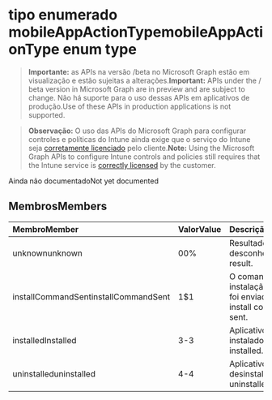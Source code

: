 # <a name="mobileappactiontype-enum-type"></a><span data-ttu-id="d4dc8-101">tipo enumerado mobileAppActionType</span><span class="sxs-lookup"><span data-stu-id="d4dc8-101">mobileAppActionType enum type</span></span>

> <span data-ttu-id="d4dc8-102">**Importante:** as APIs na versão /beta no Microsoft Graph estão em visualização e estão sujeitas a alterações.</span><span class="sxs-lookup"><span data-stu-id="d4dc8-102">**Important:** APIs under the / beta version in Microsoft Graph are in preview and are subject to change.</span></span> <span data-ttu-id="d4dc8-103">Não há suporte para o uso dessas APIs em aplicativos de produção.</span><span class="sxs-lookup"><span data-stu-id="d4dc8-103">Use of these APIs in production applications is not supported.</span></span>

> <span data-ttu-id="d4dc8-104">**Observação:** O uso das APIs do Microsoft Graph para configurar controles e políticas do Intune ainda exige que o serviço do Intune seja [corretamente licenciado](https://go.microsoft.com/fwlink/?linkid=839381) pelo cliente.</span><span class="sxs-lookup"><span data-stu-id="d4dc8-104">**Note:** Using the Microsoft Graph APIs to configure Intune controls and policies still requires that the Intune service is [correctly licensed](https://go.microsoft.com/fwlink/?linkid=839381) by the customer.</span></span>

<span data-ttu-id="d4dc8-105">Ainda não documentado</span><span class="sxs-lookup"><span data-stu-id="d4dc8-105">Not yet documented</span></span>
## <a name="members"></a><span data-ttu-id="d4dc8-106">Membros</span><span class="sxs-lookup"><span data-stu-id="d4dc8-106">Members</span></span>
|<span data-ttu-id="d4dc8-107">Membro</span><span class="sxs-lookup"><span data-stu-id="d4dc8-107">Member</span></span>|<span data-ttu-id="d4dc8-108">Valor</span><span class="sxs-lookup"><span data-stu-id="d4dc8-108">Value</span></span>|<span data-ttu-id="d4dc8-109">Descrição</span><span class="sxs-lookup"><span data-stu-id="d4dc8-109">Description</span></span>|
|:---|:---|:---|
|<span data-ttu-id="d4dc8-110">unknown</span><span class="sxs-lookup"><span data-stu-id="d4dc8-110">unknown</span></span>|<span data-ttu-id="d4dc8-111">0</span><span class="sxs-lookup"><span data-stu-id="d4dc8-111">0%</span></span>|<span data-ttu-id="d4dc8-112">Resultado desconhecido.</span><span class="sxs-lookup"><span data-stu-id="d4dc8-112">Unknown result.</span></span>|
|<span data-ttu-id="d4dc8-113">installCommandSent</span><span class="sxs-lookup"><span data-stu-id="d4dc8-113">installCommandSent</span></span>|<span data-ttu-id="d4dc8-114">1</span><span class="sxs-lookup"><span data-stu-id="d4dc8-114">$1</span></span>|<span data-ttu-id="d4dc8-115">O comando de instalação do aplicativo foi enviado.</span><span class="sxs-lookup"><span data-stu-id="d4dc8-115">Application install command was sent.</span></span>|
|<span data-ttu-id="d4dc8-116">installed</span><span class="sxs-lookup"><span data-stu-id="d4dc8-116">Installed</span></span>|<span data-ttu-id="d4dc8-117">3</span><span class="sxs-lookup"><span data-stu-id="d4dc8-117">-3</span></span>|<span data-ttu-id="d4dc8-118">Aplicativo instalado.</span><span class="sxs-lookup"><span data-stu-id="d4dc8-118">Application installed.</span></span>|
|<span data-ttu-id="d4dc8-119">uninstalled</span><span class="sxs-lookup"><span data-stu-id="d4dc8-119">uninstalled</span></span>|<span data-ttu-id="d4dc8-120">4</span><span class="sxs-lookup"><span data-stu-id="d4dc8-120">-4</span></span>|<span data-ttu-id="d4dc8-121">Aplicativo desinstalado.</span><span class="sxs-lookup"><span data-stu-id="d4dc8-121">Application uninstalled.</span></span>|



